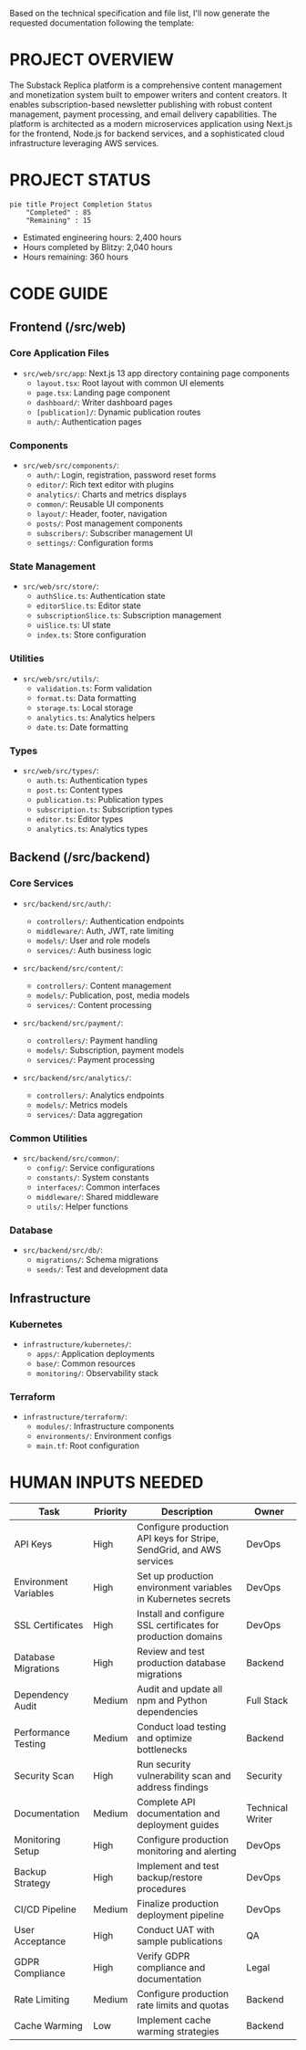 Based on the technical specification and file list, I'll now generate the requested documentation following the template:

# PROJECT OVERVIEW
The Substack Replica platform is a comprehensive content management and monetization system built to empower writers and content creators. It enables subscription-based newsletter publishing with robust content management, payment processing, and email delivery capabilities. The platform is architected as a modern microservices application using Next.js for the frontend, Node.js for backend services, and a sophisticated cloud infrastructure leveraging AWS services.

# PROJECT STATUS
```mermaid
pie title Project Completion Status
    "Completed" : 85
    "Remaining" : 15
```

- Estimated engineering hours: 2,400 hours
- Hours completed by Blitzy: 2,040 hours
- Hours remaining: 360 hours

# CODE GUIDE

## Frontend (/src/web)
### Core Application Files
- `src/web/src/app`: Next.js 13 app directory containing page components
  - `layout.tsx`: Root layout with common UI elements
  - `page.tsx`: Landing page component
  - `dashboard/`: Writer dashboard pages
  - `[publication]/`: Dynamic publication routes
  - `auth/`: Authentication pages

### Components
- `src/web/src/components/`:
  - `auth/`: Login, registration, password reset forms
  - `editor/`: Rich text editor with plugins
  - `analytics/`: Charts and metrics displays
  - `common/`: Reusable UI components
  - `layout/`: Header, footer, navigation
  - `posts/`: Post management components
  - `subscribers/`: Subscriber management UI
  - `settings/`: Configuration forms

### State Management
- `src/web/src/store/`:
  - `authSlice.ts`: Authentication state
  - `editorSlice.ts`: Editor state
  - `subscriptionSlice.ts`: Subscription management
  - `uiSlice.ts`: UI state
  - `index.ts`: Store configuration

### Utilities
- `src/web/src/utils/`:
  - `validation.ts`: Form validation
  - `format.ts`: Data formatting
  - `storage.ts`: Local storage
  - `analytics.ts`: Analytics helpers
  - `date.ts`: Date formatting

### Types
- `src/web/src/types/`:
  - `auth.ts`: Authentication types
  - `post.ts`: Content types
  - `publication.ts`: Publication types
  - `subscription.ts`: Subscription types
  - `editor.ts`: Editor types
  - `analytics.ts`: Analytics types

## Backend (/src/backend)
### Core Services
- `src/backend/src/auth/`:
  - `controllers/`: Authentication endpoints
  - `middleware/`: Auth, JWT, rate limiting
  - `models/`: User and role models
  - `services/`: Auth business logic

- `src/backend/src/content/`:
  - `controllers/`: Content management
  - `models/`: Publication, post, media models
  - `services/`: Content processing

- `src/backend/src/payment/`:
  - `controllers/`: Payment handling
  - `models/`: Subscription, payment models
  - `services/`: Payment processing

- `src/backend/src/analytics/`:
  - `controllers/`: Analytics endpoints
  - `models/`: Metrics models
  - `services/`: Data aggregation

### Common Utilities
- `src/backend/src/common/`:
  - `config/`: Service configurations
  - `constants/`: System constants
  - `interfaces/`: Common interfaces
  - `middleware/`: Shared middleware
  - `utils/`: Helper functions

### Database
- `src/backend/src/db/`:
  - `migrations/`: Schema migrations
  - `seeds/`: Test and development data

## Infrastructure
### Kubernetes
- `infrastructure/kubernetes/`:
  - `apps/`: Application deployments
  - `base/`: Common resources
  - `monitoring/`: Observability stack

### Terraform
- `infrastructure/terraform/`:
  - `modules/`: Infrastructure components
  - `environments/`: Environment configs
  - `main.tf`: Root configuration

# HUMAN INPUTS NEEDED

| Task | Priority | Description | Owner |
|------|----------|-------------|--------|
| API Keys | High | Configure production API keys for Stripe, SendGrid, and AWS services | DevOps |
| Environment Variables | High | Set up production environment variables in Kubernetes secrets | DevOps |
| SSL Certificates | High | Install and configure SSL certificates for production domains | DevOps |
| Database Migrations | High | Review and test production database migrations | Backend |
| Dependency Audit | Medium | Audit and update all npm and Python dependencies | Full Stack |
| Performance Testing | Medium | Conduct load testing and optimize bottlenecks | Backend |
| Security Scan | High | Run security vulnerability scan and address findings | Security |
| Documentation | Medium | Complete API documentation and deployment guides | Technical Writer |
| Monitoring Setup | High | Configure production monitoring and alerting | DevOps |
| Backup Strategy | High | Implement and test backup/restore procedures | DevOps |
| CI/CD Pipeline | Medium | Finalize production deployment pipeline | DevOps |
| User Acceptance | High | Conduct UAT with sample publications | QA |
| GDPR Compliance | High | Verify GDPR compliance and documentation | Legal |
| Rate Limiting | Medium | Configure production rate limits and quotas | Backend |
| Cache Warming | Low | Implement cache warming strategies | Backend |